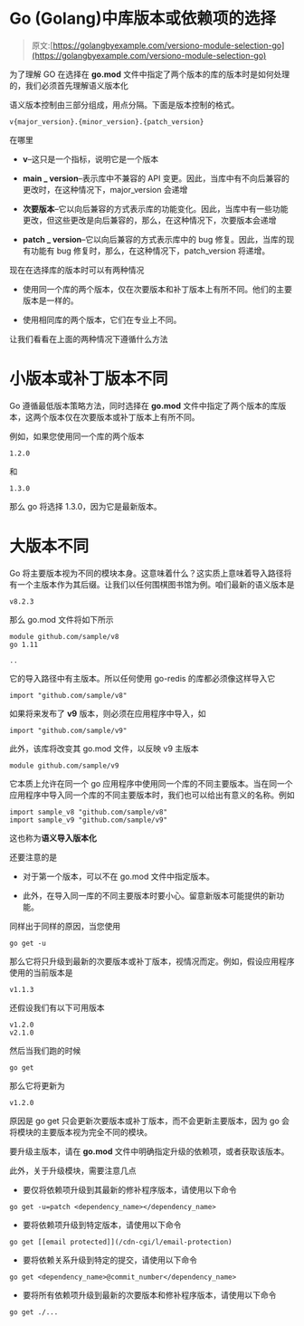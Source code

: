 # Go (Golang)中库版本或依赖项的选择

> 原文:[https://golangbyexample.com/versiono-module-selection-go](https://golangbyexample.com/versiono-module-selection-go)

为了理解 GO 在选择在 **go.mod** 文件中指定了两个版本的库的版本时是如何处理的，我们必须首先理解语义版本化

语义版本控制由三部分组成，用点分隔。下面是版本控制的格式。

```
v{major_version}.{minor_version}.{patch_version}
```

在哪里

*   **v**–这只是一个指标，说明它是一个版本

*   **main _ version**–表示库中不兼容的 API 变更。因此，当库中有不向后兼容的更改时，在这种情况下，major_version 会递增
*   **次要版本**–它以向后兼容的方式表示库的功能变化。因此，当库中有一些功能更改，但这些更改是向后兼容的，那么，在这种情况下，次要版本会递增

*   **patch _ version**–它以向后兼容的方式表示库中的 bug 修复。因此，当库的现有功能有 bug 修复时，那么，在这种情况下，patch_version 将递增。

现在在选择库的版本时可以有两种情况

*   使用同一个库的两个版本，仅在次要版本和补丁版本上有所不同。他们的主要版本是一样的。

*   使用相同库的两个版本，它们在专业上不同。

让我们看看在上面的两种情况下遵循什么方法

# **小版本或补丁版本不同**

Go 遵循最低版本策略方法，同时选择在 **go.mod** 文件中指定了两个版本的库版本，这两个版本仅在次要版本或补丁版本上有所不同。

例如，如果您使用同一个库的两个版本

```
1.2.0
```

和

```
1.3.0
```

那么 go 将选择 1.3.0，因为它是最新版本。

# **大版本不同**

Go 将主要版本视为不同的模块本身。这意味着什么？这实质上意味着导入路径将有一个主版本作为其后缀。让我们以任何围棋图书馆为例。咱们最新的语义版本是

```
v8.2.3
```

那么 go.mod 文件将如下所示

```
module github.com/sample/v8
go 1.11

..
```

它的导入路径中有主版本。所以任何使用 go-redis 的库都必须像这样导入它

```
import "github.com/sample/v8"
```

如果将来发布了 **v9** 版本，则必须在应用程序中导入，如

```
import "github.com/sample/v9"
```

此外，该库将改变其 go.mod 文件，以反映 v9 主版本

```
module github.com/sample/v9
```

它本质上允许在同一个 go 应用程序中使用同一个库的不同主要版本。当在同一个应用程序中导入同一个库的不同主要版本时，我们也可以给出有意义的名称。例如

```
import sample_v8 "github.com/sample/v8"
import sample_v9 "github.com/sample/v9"
```

这也称为**语义导入版本化**

还要注意的是

*   对于第一个版本，可以不在 go.mod 文件中指定版本。

*   此外，在导入同一库的不同主要版本时要小心。留意新版本可能提供的新功能。

同样出于同样的原因，当您使用

```
go get -u
```

那么它将只升级到最新的次要版本或补丁版本，视情况而定。例如，假设应用程序使用的当前版本是

```
v1.1.3
```

还假设我们有以下可用版本

```
v1.2.0
v2.1.0
```

然后当我们跑的时候

```
go get
```

那么它将更新为

```
v1.2.0
```

原因是 go get 只会更新次要版本或补丁版本，而不会更新主要版本，因为 go 会将模块的主要版本视为完全不同的模块。

要升级主版本，请在 **go.mod** 文件中明确指定升级的依赖项，或者获取该版本。

此外，关于升级模块，需要注意几点

*   要仅将依赖项升级到其最新的修补程序版本，请使用以下命令

```
go get -u=patch <dependency_name></dependency_name>
```

*   要将依赖项升级到特定版本，请使用以下命令

```
go get [[email protected]](/cdn-cgi/l/email-protection)
```

*   要将依赖关系升级到特定的提交，请使用以下命令

```
go get <dependency_name>@commit_number</dependency_name>
```

*   要将所有依赖项升级到最新的次要版本和修补程序版本，请使用以下命令

```
go get ./...
```